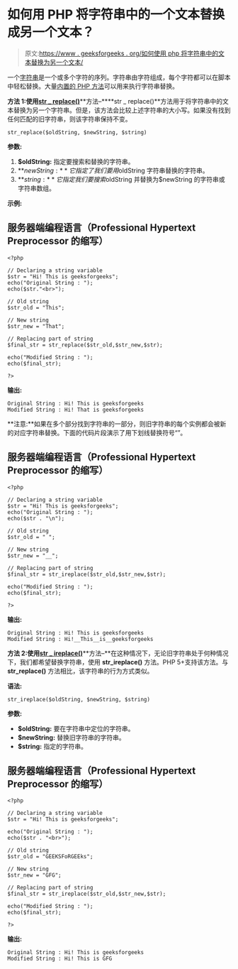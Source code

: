 # 如何用 PHP 将字符串中的一个文本替换成另一个文本？

> 原文:[https://www . geeksforgeeks . org/如何使用 php 将字符串中的文本替换为另一个文本/](https://www.geeksforgeeks.org/how-to-replace-a-text-in-a-string-with-another-text-using-php/)

一个[字符串](https://www.geeksforgeeks.org/php-strings/)是一个或多个字符的序列。字符串由字符组成，每个字符都可以在脚本中轻松替换。大量[内置的 PHP 方法](https://www.geeksforgeeks.org/php-string-functions/)可以用来执行字符串替换。

**方法 1:使用**[**str _ replace()**](https://www.geeksforgeeks.org/php-str_replace-function/)**方法–****str _ replace()**方法用于将字符串中的文本替换为另一个字符串。但是，该方法会比较上述字符串的大小写。如果没有找到任何匹配的旧字符串，则该字符串保持不变。

```
str_replace($oldString, $newString, $string)
```

**参数:**

1.  **$oldString:** 指定要搜索和替换的字符串。
2.  **$newString:** 它指定了我们要用$oldString 字符串替换的字符串。
3.  **$string:** 它指定我们要搜索$oldString 并替换为$newString 的字符串或字符串数组。

**示例:**

## 服务器端编程语言（Professional Hypertext Preprocessor 的缩写）

```
<?php

// Declaring a string variable
$str = "Hi! This is geeksforgeeks";
echo("Original String : ");
echo($str."<br>");

// Old string
$str_old = "This";

// New string
$str_new = "That";

// Replacing part of string
$final_str = str_replace($str_old,$str_new,$str);

echo("Modified String : ");
echo($final_str);

?>
```

**输出:**

```
Original String : Hi! This is geeksforgeeks
Modified String : Hi! That is geeksforgeeks
```

**注意:**如果在多个部分找到字符串的一部分，则旧字符串的每个实例都会被新的对应字符串替换。下面的代码片段演示了用下划线替换符号“”。

## 服务器端编程语言（Professional Hypertext Preprocessor 的缩写）

```
<?php

// Declaring a string variable
$str = "Hi! This is geeksforgeeks";
echo("Original String : ");
echo($str . "\n");

// Old string
$str_old = " ";

// New string
$str_new = "__";

// Replacing part of string
$final_str = str_ireplace($str_old,$str_new,$str);

echo("Modified String : ");
echo($final_str);

?>
```

**输出:**

```
Original String : Hi! This is geeksforgeeks
Modified String : Hi!__This__is__geeksforgeeks
```

**方法 2:使用**[**str _ ireplace()**](https://www.geeksforgeeks.org/php-str_ireplace-function/)**方法–**在这种情况下，无论旧字符串处于何种情况下，我们都希望替换字符串，使用 **str_ireplace()** 方法。PHP 5+支持该方法。与 **str_replace()** 方法相比，该字符串的行为方式类似。

**语法:**

```
str_ireplace($oldString, $newString, $string)
```

**参数:**

*   **$oldString:** 要在字符串中定位的字符串。
*   **$newString:** 替换旧字符串的字符串。
*   **$string:** 指定的字符串。

## 服务器端编程语言（Professional Hypertext Preprocessor 的缩写）

```
<?php

// Declaring a string variable
$str = "Hi! This is geeksforgeeks";

echo("Original String : ");
echo($str . "<br>");

// Old string
$str_old = "GEEKSFoRGEEks";

// New string
$str_new = "GFG";

// Replacing part of string
$final_str = str_ireplace($str_old,$str_new,$str);

echo("Modified String : ");
echo($final_str);

?>
```

**输出:**

```
Original String : Hi! This is geeksforgeeks
Modified String : Hi! This is GFG
```